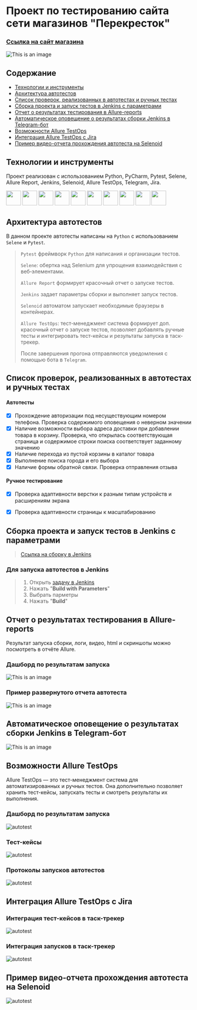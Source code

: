 # Проект по тестированию сайта сети магазинов "Перекресток"

### [Ссылка на сайт магазина](https://www.perekrestok.ru/)
![This is an image](design/images/picture.png)

## Содержание
- [Технологии и инструменты](#технологии-и-инструменты)
- [Архитектура автотестов](#архитектура-автотестов)
- [Список проверок, реализованных в автотестах и ручных тестах](#список-проверок-реализованных-в-автотестах-и-ручных-тестах)
- [Сборка проекта и запуск тестов в Jenkins с параметрами](#сборка-проекта-и-запуск-тестов-в-jenkins-с-параметрами)
- [Отчет о результатах тестирования в Allure-reports](#отчет-о-результатах-тестирования-в-allure-reports-)
- [Автоматическое оповещение о результатах сборки Jenkins в Telegram-бот](#автоматическое-оповещение-о-результатах-сборки-jenkins-в-telegram-бот)
- [Возможности Allure TestOps](#возможности-allure-testops)
- [Интеграция Allure TestOps с Jira](#интеграция-allure-testops-с-jira)
- [Пример видео-отчета прохождения автотеста на Selenoid](#пример-видео-отчета-прохождения-автотеста-на-selenoid)


## Технологии и инструменты
Проект реализован с использованием Python, PyCharm, Pytest, Selene, Allure Report, Jenkins, Selenoid, Allure TestOps, Telegram, Jira.
<p align="left">

<img src="https://cdn.jsdelivr.net/gh/devicons/devicon@latest/icons/python/python-original.svg" height="40" width="40"/>
<img src="https://cdn.jsdelivr.net/gh/devicons/devicon@latest/icons/pycharm/pycharm-original.svg" height="40" width="40"/>
<img src="https://cdn.jsdelivr.net/gh/devicons/devicon@latest/icons/pytest/pytest-original.svg" height="40" width="40"/>
<img src="design/icons/selene.png" height="40" width="40"/>
<img src="design/icons/Allure_Report.svg" height="40" width="40"/>     
<img src="https://cdn.jsdelivr.net/gh/devicons/devicon@latest/icons/jenkins/jenkins-original.svg" height="40" width="40"/>     
<img src="design/icons/selenoid.png" height="40" width="40"/>     
<img src="design/icons/allure_testops.svg" height="40" width="40"/>     
<img src="design/icons/telegram.png" height="40" width="40"/>     
<img src="https://cdn.jsdelivr.net/gh/devicons/devicon@latest/icons/jira/jira-original.svg" height="40" width="40"/>     

## Архитектура автотестов
В данном проекте автотесты написаны на <code>Python</code> с использованием <code>Selene</code> и <code>Pytest</code>.

> 
> <code>Pytest</code> фреймворк <code>Python</code> для написания и организации тестов.
> 
> <code>Selene</code>: обертка над Selenium для упрощения взаимодействия с веб‑элементами.
>
> <code>Allure Report</code> формирует красочный отчет о запуске тестов.
>
> <code>Jenkins</code> задает параметры сборки и выполняет запуск тестов.
> 
> <code>Selenoid</code> автоматом запускает необходимые браузеры в контейнерах.
> 
> <code>Allure TestOps</code>: тест-менеджмент система формирует доп. красочный отчет о запуске тестов, позволяет добавлять ручные тесты и интегрировать тест-кейсы и результаты запуска в таск-трекер.  
> 
> После завершения прогона отправляются уведомления с помощью бота в <code>Telegram</code>.

## Список проверок, реализованных в автотестах и ручных тестах
#### Автотесты
- [x] Прохождение авторизации под несуществующим номером телефона. Проверка содержимого оповещения о неверном значении
- [x] Наличие возможности выбора адреса доставки при добавлении товара в корзину. Проверка, что открылась соответствующая страница и содержимое строки поиска соответствует заданному значению
- [x] Наличие перехода из пустой корзины в каталог товара
- [x] Выполнение поиска города и его выбора 
- [x] Наличие формы обратной связи. Проверка отправления отзыва 
#### Ручное тестирование
- [x] Проверка адаптивности верстки к разным типам устройств и расширениям экрана
- [x] Проверка адаптивности страницы к масштабированию


## Сборка проекта и запуск тестов в Jenkins с параметрами
> [Ссылка на сборку в Jenkins](https://jenkins.autotests.cloud/job/Perekrestok_UI/)  
### Для запуска автотестов в Jenkins  
> 1. Открыть [задачу в Jenkins](https://jenkins.autotests.cloud/job/Perekrestok_UI/)  
> 2. Нажать "**Build with Parameters**"  
> 3. Выбрать парметры 
> 4. Нажать "**Build**"

## Отчет о результатах тестирования в Allure-reports  
Результат запуска сборки, логи, видео, html и скриншоты можно посмотреть в отчёте Allure.

### Дашборд по результатам запуска
![This is an image](design/images/дашборд.png)

### Пример развернутого отчета автотеста

![This is an image](design/images/отчет.png)



## Автоматическое оповещение о результатах сборки Jenkins в Telegram-бот

![This is an image](design/images/телеграм.png)

## Возможности Allure TestOps
Allure TestOps — это тест-менеджмент система для автоматизированных и ручных тестов. Она дополнительно позволяет хранить тест-кейсы, запускать тесты и смотреть результаты их выполнения. 
### Дашборд по результатам запуска
![autotest](design/images/дашб.png)
### Тест-кейсы
![autotest](design/images/тест-кейсы.png)
### Протоколы запусков автотестов
![autotest](design/images/запуски.png)

## Интеграция Allure TestOps с Jira
### Интеграция тест-кейсов в таск-трекер
![autotest](design/images/интеграция1.png)

### Интеграция запусков в таск-трекер
![autotest](design/images/интеграция2.png)

## Пример видео-отчета прохождения автотеста на Selenoid

![autotest](design/images/selenoid.gif)
